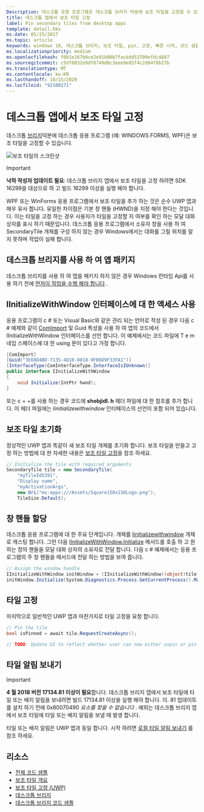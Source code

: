 ```yaml
---
Description: 데스크톱 응용 프로그램은 데스크톱 브리지 덕분에 보조 타일을 고정할 수 있습니다.
title: 데스크톱 앱에서 보조 타일 고정
label: Pin secondary tiles from desktop apps
template: detail.hbs
ms.date: 05/25/2017
ms.topic: article
keywords: windows 10, 데스크톱 브리지, 보조 타일, pin, 고정, 빠른 시작, 코드 샘플, 예제, secondarytile, 데스크톱 응용 프로그램, win32, winforms, wpf
ms.localizationpriority: medium
ms.openlocfilehash: f0b1e167b0ce2e91b00b7facbdd53709efdc4887
ms.sourcegitcommit: c5df8832e9df8749d0c3eee9e85f4c2d04f8b27b
ms.translationtype: MT
ms.contentlocale: ko-KR
ms.lasthandoff: 10/15/2020
ms.locfileid: "92100271"
---
```

# <a name="pin-secondary-tiles-from-desktop-apps"></a>데스크톱 앱에서 보조 타일 고정


데스크톱 [브리지](https://developer.microsoft.com/windows/bridges/desktop)덕분에 데스크톱 응용 프로그램 (예: WINDOWS FORMS, WPF)은 보조 타일을 고정할 수 있습니다.

![보조 타일의 스크린샷](images/secondarytiles.png)

> [!IMPORTANT]
> **낙하 작성자 업데이트 필요**: 데스크톱 브리지 앱에서 보조 타일을 고정 하려면 SDK 16299을 대상으로 하 고 빌드 16299 이상을 실행 해야 합니다.

WPF 또는 WinForms 응용 프로그램에서 보조 타일을 추가 하는 것은 순수 UWP 앱과 매우 유사 합니다. 유일한 차이점은 기본 창 핸들 (HWND)을 지정 해야 한다는 것입니다. 이는 타일을 고정 하는 경우 사용자가 타일을 고정할 지 여부를 확인 하는 모달 대화 상자를 표시 하기 때문입니다. 데스크톱 응용 프로그램에서 소유자 창을 사용 하 여 SecondaryTile 개체를 구성 하지 않는 경우 Windows에서는 대화를 그릴 위치를 알지 못하며 작업이 실패 합니다.


## <a name="package-your-app-with-desktop-bridge"></a>데스크톱 브리지를 사용 하 여 앱 패키지

데스크톱 브리지를 사용 하 여 앱을 패키지 하지 않은 경우 Windows 런타임 Api를 사용 하기 전에 [먼저이 작업을 수행 해야 합니다](/windows/msix/desktop/source-code-overview) .


## <a name="enable-access-to-iinitializewithwindow-interface"></a>IInitializeWithWindow 인터페이스에 대 한 액세스 사용

응용 프로그램이 c # 또는 Visual Basic와 같은 관리 되는 언어로 작성 된 경우 다음 c # 예제와 같이 [ComImport](/dotnet/api/system.runtime.interopservices.comimportattribute) 및 Guid 특성을 사용 하 여 앱의 코드에서 IInitializeWithWindow 인터페이스를 선언 합니다. 이 예제에서는 코드 파일에 T e m 네임 스페이스에 대 한 using 문이 있다고 가정 합니다.

```csharp
[ComImport]
[Guid("3E68D4BD-7135-4D10-8018-9FB6D9F33FA1")]
[InterfaceType(ComInterfaceType.InterfaceIsIUnknown)]
public interface IInitializeWithWindow
{
    void Initialize(IntPtr hwnd);
}
```

또는 c + +를 사용 하는 경우 코드에 **shobjidl. h** 헤더 파일에 대 한 참조를 추가 합니다. 이 헤더 파일에는 *Iinitializewithwindow* 인터페이스의 선언이 포함 되어 있습니다.


## <a name="initialize-the-secondary-tile"></a>보조 타일 초기화

정상적인 UWP 앱과 똑같이 새 보조 타일 개체를 초기화 합니다. 보조 타일을 만들고 고정 하는 방법에 대 한 자세한 내용은 [보조 타일 고정](secondary-tiles-pinning.md)을 참조 하세요.

```csharp
// Initialize the tile with required arguments
SecondaryTile tile = new SecondaryTile(
    "myTileId5391",
    "Display name",
    "myActivationArgs",
    new Uri("ms-appx:///Assets/Square150x150Logo.png"),
    TileSize.Default);
```


## <a name="assign-the-window-handle"></a>창 핸들 할당

데스크톱 응용 프로그램에 대 한 주요 단계입니다. 개체를 [Iinitializewithwindow](/windows/desktop/api/shobjidl_core/nn-shobjidl_core-iinitializewithwindow) 개체로 캐스팅 합니다. 그런 다음 [IInitializeWithWindow.Initialize](/windows/desktop/api/shobjidl_core/nf-shobjidl_core-iinitializewithwindow-initialize) 메서드를 호출 하 고 원하는 창의 핸들을 모달 대화 상자의 소유자로 전달 합니다. 다음 c # 예제에서는 응용 프로그램의 주 창 핸들을 메서드에 전달 하는 방법을 보여 줍니다.

```csharp
// Assign the window handle
IInitializeWithWindow initWindow = (IInitializeWithWindow)(object)tile;
initWindow.Initialize(System.Diagnostics.Process.GetCurrentProcess().MainWindowHandle);
```


## <a name="pin-the-tile"></a>타일 고정

마지막으로 일반적인 UWP 앱과 마찬가지로 타일 고정을 요청 합니다.

```csharp
// Pin the tile
bool isPinned = await tile.RequestCreateAsync();

// TODO: Update UI to reflect whether user can now either unpin or pin
```


## <a name="send-tile-notifications"></a>타일 알림 보내기

> [!IMPORTANT]
> **4 월 2018 버전 17134.81 이상이 필요**합니다. 데스크톱 브리지 앱에서 보조 타일에 타일 또는 배지 알림을 보내려면 빌드 17134.81 이상을 실행 해야 합니다. 이. 81 업데이트를 설치 하기 전에 0x80070490 *요소를 찾을 수 없습니다* . 예외는 데스크톱 브리지 앱에서 보조 타일에 타일 또는 배지 알림을 보낼 때 발생 합니다.

타일 또는 배지 알림은 UWP 앱과 동일 합니다. 시작 하려면 [로컬 타일 알림 보내기](sending-a-local-tile-notification.md) 를 참조 하세요.


## <a name="resources"></a>리소스

* [전체 코드 샘플](https://github.com/Microsoft/DesktopBridgeToUWP-Samples/tree/master/Samples/SecondaryTileSample)
* [보조 타일 개요](secondary-tiles.md)
* [보조 타일 고정 (UWP)](secondary-tiles-pinning.md)
* [데스크톱 브리지](https://developer.microsoft.com/windows/bridges/desktop)
* [데스크톱 브리지 코드 샘플](https://github.com/Microsoft/DesktopBridgeToUWP-Samples)